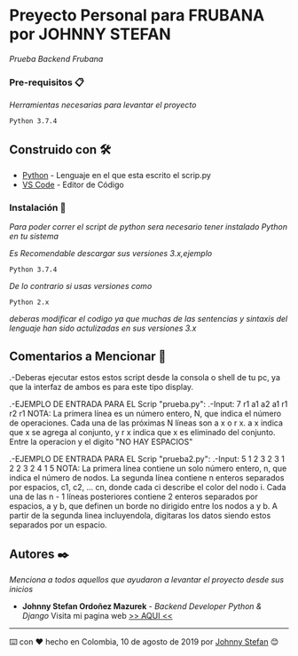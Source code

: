 # Preyecto Personal para FRUBANA por JOHNNY STEFAN

_Prueba Backend Frubana_

### Pre-requisitos 📋

_Herramientas necesarias para levantar el proyecto_

```
Python 3.7.4
```

## Construido con 🛠️

* [Python](https://www.python.org/downloads/) - Lenguaje en el que esta escrito el scrip.py
* [VS Code](https://code.visualstudio.com/) - Editor de Código

### Instalación 🔧

_Para poder correr el script de python sera necesario tener instalado Python en tu sistema_

_Es Recomendable descargar sus versiones 3.x,ejemplo_

```
Python 3.7.4
```

_De lo contrario si usas versiones como_

```
Python 2.x
```

_deberas modificar el codigo ya que muchas de las sentencias y sintaxis del lenguaje han sido actulizadas en sus versiones 3.x_

## Comentarios a Mencionar 📌

.-Deberas ejecutar estos estos script desde la consola o shell de tu pc, ya que la interfaz de ambos es para este tipo display.

.-EJEMPLO DE ENTRADA PARA EL Scrip "prueba.py":
  .-Input:
    7
    r1
    a1
    a2
    a1
    r1
    r2
    r1
    NOTA: La primera línea es un número entero, N, que indica el número de operaciones.
          Cada una de las próximas N líneas son a x o r x. a x indica que x se agrega al
          conjunto, y r x indica que x es eliminado del conjunto. Entre la operacion y el
          digito "NO HAY ESPACIOS"
          
 .-EJEMPLO DE ENTRADA PARA EL Scrip "prueba2.py":
  .-Input:
    5
    1 2 3 2 3
    1 2
    2 3
    2 4
    1 5
    NOTA: La primera línea contiene un solo número entero, n, que indica el número de
          nodos.
          La segunda línea contiene n enteros separados por espacios, c1, c2, ... cn, donde
          cada ci describe el color del nodo i.
          Cada una de las n - 1 líneas posteriores contiene 2 enteros separados por
          espacios, a y b, que definen un borde no dirigido entre los nodos a y b.
          A partir de la segunda linea incluyendola, digitaras los datos siendo estos 
          separados por un espacio. 

## Autores ✒️

_Menciona a todos aquellos que ayudaron a levantar el proyecto desde sus inicios_

* **Johnny Stefan Ordoñez Mazurek** - *Backend Developer Python & Django* 
Visita mi pagina web [>> AQUI <<](http://johnnydev.pythonanywhere.com/)

---
⌨️ con ❤️ hecho en Colombia, 10 de agosto de 2019 por [Johnny Stefan](https://github.com/johnnystefan) 😊
